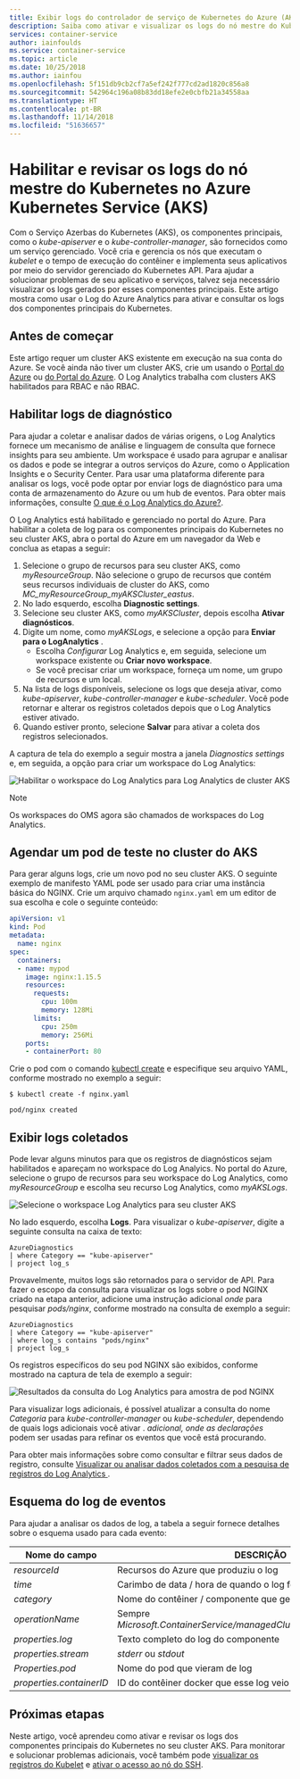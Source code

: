 ```yaml
---
title: Exibir logs do controlador de serviço de Kubernetes do Azure (AKS)
description: Saiba como ativar e visualizar os logs do nó mestre do Kubernetes no Azure Kubernetes Service (AKS)
services: container-service
author: iainfoulds
ms.service: container-service
ms.topic: article
ms.date: 10/25/2018
ms.author: iainfou
ms.openlocfilehash: 5f151db9cb2cf7a5ef242f777cd2ad1820c856a8
ms.sourcegitcommit: 542964c196a08b83dd18efe2e0cbfb21a34558aa
ms.translationtype: HT
ms.contentlocale: pt-BR
ms.lasthandoff: 11/14/2018
ms.locfileid: "51636657"
---
```

# <a name="enable-and-review-kubernetes-master-node-logs-in-azure-kubernetes-service-aks"></a>Habilitar e revisar os logs do nó mestre do Kubernetes no Azure Kubernetes Service (AKS)

Com o Serviço Azerbas do Kubernetes (AKS), os componentes principais, como o *kube-apiserver* e o *kube-controller-manager*, são fornecidos como um serviço gerenciado. Você cria e gerencia os nós que executam o *kubelet* e o tempo de execução do contêiner e implementa seus aplicativos por meio do servidor gerenciado do Kubernetes API. Para ajudar a solucionar problemas de seu aplicativo e serviços, talvez seja necessário visualizar os logs gerados por esses componentes principais. Este artigo mostra como usar o Log do Azure Analytics para ativar e consultar os logs dos componentes principais do Kubernetes.

## <a name="before-you-begin"></a>Antes de começar

Este artigo requer um cluster AKS existente em execução na sua conta do Azure. Se você ainda não tiver um cluster AKS, crie um usando o [Portal do Azure][cli-quickstart] ou [do Portal do Azure][portal-quickstart]. O Log Analytics trabalha com clusters AKS habilitados para RBAC e não RBAC.

## <a name="enable-diagnostics-logs"></a>Habilitar logs de diagnóstico

Para ajudar a coletar e analisar dados de várias origens, o Log Analytics fornece um mecanismo de análise e linguagem de consulta que fornece insights para seu ambiente. Um workspace é usado para agrupar e analisar os dados e pode se integrar a outros serviços do Azure, como o Application Insights e o Security Center. Para usar uma plataforma diferente para analisar os logs, você pode optar por enviar logs de diagnóstico para uma conta de armazenamento do Azure ou um hub de eventos. Para obter mais informações, consulte [O que é o Log Analytics do Azure?][log-analytics-overview].

O Log Analytics está habilitado e gerenciado no portal do Azure. Para habilitar a coleta de log para os componentes principais do Kubernetes no seu cluster AKS, abra o portal do Azure em um navegador da Web e conclua as etapas a seguir:

1. Selecione o grupo de recursos para seu cluster AKS, como *myResourceGroup*. Não selecione o grupo de recursos que contém seus recursos individuais de cluster do AKS, como *MC_myResourceGroup_myAKSCluster_eastus*.
1. No lado esquerdo, escolha **Diagnostic settings**.
1. Selecione seu cluster AKS, como *myAKSCluster*, depois escolha **Ativar diagnósticos**.
1. Digite um nome, como *myAKSLogs*, e selecione a opção para **Enviar para o LogAnalytics** .
    * Escolha *Configurar* Log Analytics e, em seguida, selecione um workspace existente ou **Criar novo workspace**.
    * Se você precisar criar um workspace, forneça um nome, um grupo de recursos e um local.
1. Na lista de logs disponíveis, selecione os logs que deseja ativar, como *kube-apiserver*, *kube-controller-manager* e *kube-scheduler*. Você pode retornar e alterar os registros coletados depois que o Log Analytics estiver ativado.
1. Quando estiver pronto, selecione **Salvar** para ativar a coleta dos registros selecionados.

A captura de tela do exemplo a seguir mostra a janela *Diagnostics settings* e, em seguida, a opção para criar um workspace do Log Analytics:

![Habilitar o workspace do Log Analytics para Log Analytics de cluster AKS](media/view-master-logs/enable-oms-log-analytics.png)

>[!NOTE]
>Os workspaces do OMS agora são chamados de workspaces do Log Analytics.

## <a name="schedule-a-test-pod-on-the-aks-cluster"></a>Agendar um pod de teste no cluster do AKS

Para gerar alguns logs, crie um novo pod no seu cluster AKS. O seguinte exemplo de manifesto YAML pode ser usado para criar uma instância básica do NGINX. Crie um arquivo chamado `nginx.yaml` em um editor de sua escolha e cole o seguinte conteúdo:

```yaml
apiVersion: v1
kind: Pod
metadata:
  name: nginx
spec:
  containers:
  - name: mypod
    image: nginx:1.15.5
    resources:
      requests:
        cpu: 100m
        memory: 128Mi
      limits:
        cpu: 250m
        memory: 256Mi
    ports:
    - containerPort: 80
```

Crie o pod com o comando [kubectl create][kubectl-create] e especifique seu arquivo YAML, conforme mostrado no exemplo a seguir:

```
$ kubectl create -f nginx.yaml

pod/nginx created
```

## <a name="view-collected-logs"></a>Exibir logs coletados

Pode levar alguns minutos para que os registros de diagnósticos sejam habilitados e apareçam no workspace do Log Analyics. No portal do Azure, selecione o grupo de recursos para seu workspace do Log Analytics, como *myResourceGroup* e escolha seu recurso Log Analytics, como *myAKSLogs*.

![Selecione o workspace Log Analytics para seu cluster AKS](media/view-master-logs/select-log-analytics-workspace.png)

No lado esquerdo, escolha **Logs**. Para visualizar o *kube-apiserver*, digite a seguinte consulta na caixa de texto:

```
AzureDiagnostics
| where Category == "kube-apiserver"
| project log_s
```

Provavelmente, muitos logs são retornados para o servidor de API. Para fazer o escopo da consulta para visualizar os logs sobre o pod NGINX criado na etapa anterior, adicione uma instrução adicional *onde* para pesquisar *pods/nginx*, conforme mostrado na consulta de exemplo a seguir:

```
AzureDiagnostics
| where Category == "kube-apiserver"
| where log_s contains "pods/nginx"
| project log_s
```

Os registros específicos do seu pod NGINX são exibidos, conforme mostrado na captura de tela de exemplo a seguir:

![Resultados da consulta do Log Analytics para amostra de pod NGINX](media/view-master-logs/log-analytics-query-results.png)

Para visualizar logs adicionais, é possível atualizar a consulta do nome *Categoria* para *kube-controller-manager* ou *kube-scheduler*, dependendo de quais logs adicionais você ativar . *adicional, onde as declarações* podem ser usadas para refinar os eventos que você está procurando.

Para obter mais informações sobre como consultar e filtrar seus dados de registro, consulte [Visualizar ou analisar dados coletados com a pesquisa de registros do Log Analytics ][analyze-log-analytics].

## <a name="log-event-schema"></a>Esquema do log de eventos

Para ajudar a analisar os dados de log, a tabela a seguir fornece detalhes sobre o esquema usado para cada evento:

| Nome do campo               | DESCRIÇÃO |
|--------------------------|-------------|
| *resourceId*             | Recursos do Azure que produziu o log |
| *time*                   | Carimbo de data / hora de quando o log foi carregado |
| *category*               | Nome do contêiner / componente que gera o log |
| *operationName*          | Sempre *Microsoft.ContainerService/managedClusters/diagnosticLogs/Read* |
| *properties.log*         | Texto completo do log do componente |
| *properties.stream*      | *stderr* ou *stdout* |
| *Properties.pod*         | Nome do pod que vieram de log |
| *properties.containerID* | ID do contêiner docker que esse log veio |

## <a name="next-steps"></a>Próximas etapas

Neste artigo, você aprendeu como ativar e revisar os logs dos componentes principais do Kubernetes no seu cluster AKS. Para monitorar e solucionar problemas adicionais, você também pode [visualizar os registros do Kubelet][kubelet-logs] e [ativar o acesso ao nó do SSH][aks-ssh].

<!-- LINKS - external -->
[kubectl-create]: https://kubernetes.io/docs/reference/generated/kubectl/kubectl-commands#create

<!-- LINKS - internal -->
[cli-quickstart]: kubernetes-walkthrough.md
[portal-quickstart]: kubernetes-walkthrough-portal.md
[log-analytics-overview]: ../log-analytics/log-analytics-overview.md
[analyze-log-analytics]: ../log-analytics/log-analytics-tutorial-viewdata.md
[kubelet-logs]: kubelet-logs.md
[aks-ssh]: ssh.md
